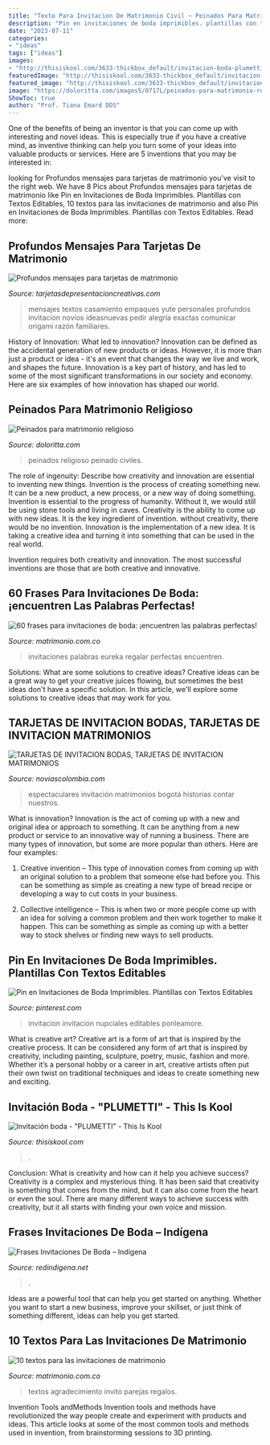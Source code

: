 ```yaml
---
title: "Texto Para Invitacion De Matrimonio Civil ~ Peinados Para Matrimonio Religioso"
description: "Pin en invitaciones de boda imprimibles. plantillas con textos editables"
date: "2023-07-11"
categories:
- "ideas"
tags: ["ideas"]
images:
- "http://thisiskool.com/3633-thickbox_default/invitacion-boda-plumetti.jpg"
featuredImage: "http://thisiskool.com/3633-thickbox_default/invitacion-boda-plumetti.jpg"
featured_image: "http://thisiskool.com/3633-thickbox_default/invitacion-boda-plumetti.jpg"
image: "https://doloritta.com/images5/0717L/peinados-para-matrimonio-religioso/peinados-para-matrimonio-religioso-87_3.jpg"
ShowToc: true
author: "Prof. Tiana Emard DDS"
---
```



One of the benefits of being an inventor is that you can come up with interesting and novel ideas. This is especially true if you have a creative mind, as inventive thinking can help you turn some of your ideas into valuable products or services. Here are 5 inventions that you may be interested in: 

	

		
looking for Profundos mensajes para tarjetas de matrimonio you've visit to the right web. We have 8 Pics about Profundos mensajes para tarjetas de matrimonio like Pin en Invitaciones de Boda Imprimibles. Plantillas con Textos Editables, 10 textos para las invitaciones de matrimonio and also Pin en Invitaciones de Boda Imprimibles. Plantillas con Textos Editables. Read more:
		
    
## Profundos Mensajes Para Tarjetas De Matrimonio

<img loading=lazy src="https://tarjetasdepresentacioncreativas.com/wp-content/uploads/2018/08/mensajes-para-tarjetas-de-matrimonio-creativos.jpg" onerror="this.onerror=null;this.src='https://tse3.mm.bing.net/th?id=OIP.Yh9zsXA_M1oRY11qOVwHVgAAAA&amp;pid=15.1';" alt="Profundos mensajes para tarjetas de matrimonio">

_Source: tarjetasdepresentacioncreativas.com_

>mensajes textos casamiento empaques yute personales profundos invitación novios ideasnuevas pedir alegría exactas comunicar origami razón familiares. 

	

History of Innovation: What led to innovation?
Innovation can be defined as the accidental generation of new products or ideas. However, it is more than just a product or idea - it's an event that changes the way we live and work, and shapes the future. Innovation is a key part of history, and has led to some of the most significant transformations in our society and economy. Here are six examples of how innovation has shaped our world.

    
## Peinados Para Matrimonio Religioso

<img loading=lazy src="https://doloritta.com/images5/0717L/peinados-para-matrimonio-religioso/peinados-para-matrimonio-religioso-87_3.jpg" onerror="this.onerror=null;this.src='https://tse3.mm.bing.net/th?id=OIP.q-HerxufAub6QAnaubZ92wAAAA&amp;pid=15.1';" alt="Peinados para matrimonio religioso">

_Source: doloritta.com_

>peinados religioso peinado civiles. 

	

The role of ingenuity: Describe how creativity and innovation are essential to inventing new things.
Invention is the process of creating something new. It can be a new product, a new process, or a new way of doing something. Invention is essential to the progress of humanity. Without it, we would still be using stone tools and living in caves.
Creativity is the ability to come up with new ideas. It is the key ingredient of invention. without creativity, there would be no invention. Innovation is the implementation of a new idea. It is taking a creative idea and turning it into something that can be used in the real world.

Invention requires both creativity and innovation. The most successful inventions are those that are both creative and innovative.

    
## 60 Frases Para Invitaciones De Boda: ¡encuentren Las Palabras Perfectas!

<img loading=lazy src="https://cdn0.matrimonio.com.co/articles/images/8/0/8/9/img_9808/eureka-regalos.jpg" onerror="this.onerror=null;this.src='https://tse3.mm.bing.net/th?id=OIP.hn_4R0jkagLjjAzO0Zy2xgHaFU&amp;pid=15.1';" alt="60 frases para invitaciones de boda: ¡encuentren las palabras perfectas!">

_Source: matrimonio.com.co_

>invitaciones palabras eureka regalar perfectas encuentren. 

	

Solutions: What are some solutions to creative ideas?
Creative ideas can be a great way to get your creative juices flowing, but sometimes the best ideas don't have a specific solution. In this article, we'll explore some solutions to creative ideas that may work for you.

    
## TARJETAS DE INVITACION BODAS, TARJETAS DE INVITACION MATRIMONIOS

<img loading=lazy src="http://www.noviascolombia.com/bogota/Invitaciones/Taller_Creativo/Tarjetas_Bodas_Bogota_201319a.jpg" onerror="this.onerror=null;this.src='https://tse1.mm.bing.net/th?id=OIP.G6baQSCFdpDoh1w7wkLn0AHaFt&amp;pid=15.1';" alt="TARJETAS DE INVITACION BODAS, TARJETAS DE INVITACION MATRIMONIOS">

_Source: noviascolombia.com_

>espectaculares invitación matrimonios bogotá historias contar nuestros. 

	

What is innovation?
Innovation is the act of coming up with a new and original idea or approach to something. It can be anything from a new product or service to an innovative way of running a business. There are many types of innovation, but some are more popular than others. Here are four examples:
1. Creative invention – This type of innovation comes from coming up with an original solution to a problem that someone else had before you. This can be something as simple as creating a new type of bread recipe or developing a way to cut costs in your business.

2. Collective intelligence – This is when two or more people come up with an idea for solving a common problem and then work together to make it happen. This can be something as simple as coming up with a better way to stock shelves or finding new ways to sell products.


    
## Pin En Invitaciones De Boda Imprimibles. Plantillas Con Textos Editables

<img loading=lazy src="https://i.pinimg.com/736x/37/84/2d/37842d0e5ab11f3afd0889b543731033--weeding-vale.jpg" onerror="this.onerror=null;this.src='https://tse3.mm.bing.net/th?id=OIP.ZFJ3XgD23fSkFJpoFo-a3gHaHa&amp;pid=15.1';" alt="Pin en Invitaciones de Boda Imprimibles. Plantillas con Textos Editables">

_Source: pinterest.com_

>invitacion invitación nupciales editables ponleamore. 

	

What is creative art?
Creative art is a form of art that is inspired by the creative process. It can be considered any form of art that is inspired by creativity, including painting, sculpture, poetry, music, fashion and more. Whether it’s a personal hobby or a career in art, creative artists often put their own twist on traditional techniques and ideas to create something new and exciting.

    
## Invitación Boda - &quot;PLUMETTI&quot; - This Is Kool

<img loading=lazy src="http://thisiskool.com/3633-thickbox_default/invitacion-boda-plumetti.jpg" onerror="this.onerror=null;this.src='https://tse3.mm.bing.net/th?id=OIP.Ao4rTiHWFAJHP_YkOXOxeAHaHa&amp;pid=15.1';" alt="Invitación boda - &quot;PLUMETTI&quot; - This Is Kool">

_Source: thisiskool.com_

>. 

	

Conclusion: What is creativity and how can it help you achieve success?
Creativity is a complex and mysterious thing. It has been said that creativity is something that comes from the mind, but it can also come from the heart or even the soul. There are many different ways to achieve success with creativity, but it all starts with finding your own voice and mission.

    
## Frases Invitaciones De Boda – Indígena

<img loading=lazy src="https://i0.wp.com/cdn0.matrimonio.com.co/articles/images/8/0/8/9/img_9808/eureka-regalos.jpg?w=730" onerror="this.onerror=null;this.src='https://tse3.mm.bing.net/th?id=OIP.c0TvRaPo_DzWQdNlIWShJwHaFU&amp;pid=15.1';" alt="Frases Invitaciones De Boda – Indígena">

_Source: redindigena.net_

>. 

	

Ideas are a powerful tool that can help you get started on anything. Whether you want to start a new business, improve your skillset, or just think of something different, ideas can help you get started.

    
## 10 Textos Para Las Invitaciones De Matrimonio

<img loading=lazy src="https://cdn0.matrimonio.com.co/img_e_118947/8/9/4/7/picsart-08-27-07-24-36_10_118947_v1.jpg" onerror="this.onerror=null;this.src='https://tse4.mm.bing.net/th?id=OIP.vcj1COadxpS9dvUmOI9njAHaFG&amp;pid=15.1';" alt="10 textos para las invitaciones de matrimonio">

_Source: matrimonio.com.co_

>textos agradecimiento invito parejas regalos. 

	

Invention Tools andMethods
Invention tools and methods have revolutionized the way people create and experiment with products and ideas. This article looks at some of the most common tools and methods used in invention, from brainstorming sessions to 3D printing.

